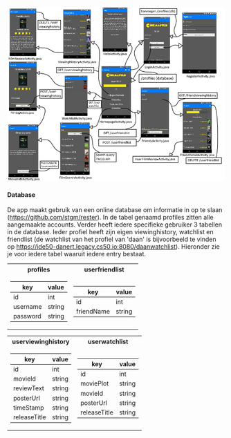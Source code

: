 




<img src="/doc/finalreportscheme.jpg" width="900">

#### Database
 De app maakt gebruik van een online database om informatie in op te slaan (https://github.com/stgm/rester). In de tabel genaamd
 profiles zitten alle aangemaakte accounts. Verder heeft iedere specifieke gebruiker 3 tabellen in de database. Ieder profiel 
 heeft zijn eigen viewinghistory, watchlist en friendlist (de watchlist van het profiel van 'daan' is bijvoorbeeld te vinden
 op https://ide50-danert.legacy.cs50.io:8080/daanwatchlist). Hieronder zie je voor iedere tabel waaruit iedere entry bestaat.
 
 <table>
<tr><th>profiles </th><th>userfriendlist</th></tr>
<tr><td>

|key| value |
|--|--|
|id| int|
| username | string | 
| password | string |

</td><td>

|key| value |
|--|--|
|id| int|
| friendName | string | 

</td></tr> </table>

<table>
<tr><th>userviewinghistory </th><th>userwatchlist</th></tr>
<tr><td>

|key| value |
|--|--|
|id| int|
| movieId | string | 
| reviewText | string |
| posterUrl | string | 
| timeStamp | string | 
| releaseTitle | string | 

</td><td>

|key| value |
|--|--|
|id| int|
| moviePlot | string | 
| movieId | string |
| posterUrl | string | 
| releaseTitle | string | 

</td></tr> </table>
